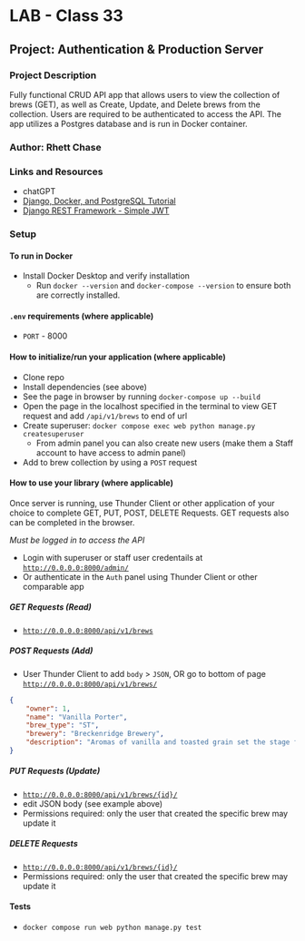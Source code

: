 # LAB - Class 33

## Project: Authentication & Production Server

### Project Description

Fully functional CRUD API app that allows users to view the collection of brews (GET), as well as Create, Update, and Delete brews from the collection. Users are required to be authenticated to access the API. The app utilizes a Postgres database and is run in Docker container.

### Author: Rhett Chase

### Links and Resources

<!-- - [back-end server url](https://capital-finder-rhett-chase.vercel.app/api) -->
<!-- - [front-end application](http://xyz.com/) (when applicable) -->
- chatGPT
- [Django, Docker, and PostgreSQL Tutorial](https://learndjango.com/tutorials/django-docker-and-postgresql-tutorial)
- [Django REST Framework - Simple JWT](https://django-rest-framework-simplejwt.readthedocs.io/en/latest/getting_started.html)

### Setup

#### To run in Docker

- Install Docker Desktop and verify installation
  - Run `docker --version` and `docker-compose --version` to ensure both are correctly installed.

#### `.env` requirements (where applicable)

<!-- i.e.
- `PORT` - Port Number
- `DATABASE_URL` - URL to the running Postgres instance/db -->
- `PORT` - 8000

#### How to initialize/run your application (where applicable)

- Clone repo
- Install dependencies (see above)
- See the page in browser by running `docker-compose up --build`
- Open the page in the localhost specified in the terminal to view GET request and add `/api/v1/brews` to end of url
- Create superuser: `docker compose exec web python manage.py createsuperuser`
  - From admin panel you can also create new users (make them a Staff account to have access to admin panel)
- Add to brew collection by using a `POST` request

#### How to use your library (where applicable)

Once server is running, use Thunder Client or other application of your choice to complete GET, PUT, POST, DELETE Requests. GET requests also can be completed in the browser.

*Must be logged in to access the API*

- Login with superuser or staff user credentails at [`http://0.0.0.0:8000/admin/`](http://0.0.0.0:8000/admin/)
- Or authenticate in the `Auth` panel using Thunder Client or other comparable app

##### GET Requests (Read)

- [`http://0.0.0.0:8000/api/v1/brews`](http://0.0.0.0:8000/api/v1/brews/)

##### POST Requests (Add)

- User Thunder Client to add `body` > `JSON`, OR go to bottom of page [`http://0.0.0.0:8000/api/v1/brews/`](http://0.0.0.0:8000/api/v1/brews/)

```json
{
    "owner": 1,
    "name": "Vanilla Porter",
    "brew_type": "ST",
    "brewery": "Breckenridge Brewery",
    "description": "Aromas of vanilla and toasted grain set the stage for mellow flavors of vanilla and dark roasted malts in this popular porter."
}
```

##### PUT Requests (Update)

- [`http://0.0.0.0:8000/api/v1/brews/{id}/`](http://0.0.0.0:8000/api/v1/brews/2/)
- edit JSON body (see example above)
- Permissions required: only the user that created the specific brew may update it

##### DELETE Requests

- [`http://0.0.0.0:8000/api/v1/brews/{id}/`](http://0.0.0.0:8000/api/v1/brews/2/)
- Permissions required: only the user that created the specific brew may update it

#### Tests

- `docker compose run web python manage.py test`
